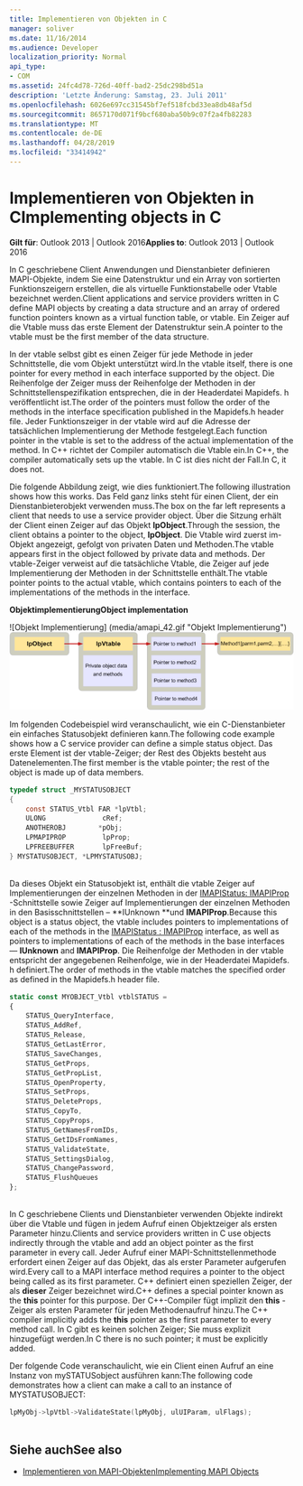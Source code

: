```yaml
---
title: Implementieren von Objekten in C
manager: soliver
ms.date: 11/16/2014
ms.audience: Developer
localization_priority: Normal
api_type:
- COM
ms.assetid: 24fc4d78-726d-40ff-bad2-25dc298bd51a
description: 'Letzte Änderung: Samstag, 23. Juli 2011'
ms.openlocfilehash: 6026e697cc31545bf7ef518fcbd33ea8db48af5d
ms.sourcegitcommit: 8657170d071f9bcf680aba50b9c07f2a4fb82283
ms.translationtype: MT
ms.contentlocale: de-DE
ms.lasthandoff: 04/28/2019
ms.locfileid: "33414942"
---
```

# <a name="implementing-objects-in-c"></a><span data-ttu-id="98f60-103">Implementieren von Objekten in C</span><span class="sxs-lookup"><span data-stu-id="98f60-103">Implementing objects in C</span></span>

<span data-ttu-id="98f60-104">**Gilt für**: Outlook 2013 | Outlook 2016</span><span class="sxs-lookup"><span data-stu-id="98f60-104">**Applies to**: Outlook 2013 | Outlook 2016</span></span> 
  
<span data-ttu-id="98f60-105">In C geschriebene Client Anwendungen und Dienstanbieter definieren MAPI-Objekte, indem Sie eine Datenstruktur und ein Array von sortierten Funktionszeigern erstellen, die als virtuelle Funktionstabelle oder Vtable bezeichnet werden.</span><span class="sxs-lookup"><span data-stu-id="98f60-105">Client applications and service providers written in C define MAPI objects by creating a data structure and an array of ordered function pointers known as a virtual function table, or vtable.</span></span> <span data-ttu-id="98f60-106">Ein Zeiger auf die Vtable muss das erste Element der Datenstruktur sein.</span><span class="sxs-lookup"><span data-stu-id="98f60-106">A pointer to the vtable must be the first member of the data structure.</span></span>
  
<span data-ttu-id="98f60-107">In der vtable selbst gibt es einen Zeiger für jede Methode in jeder Schnittstelle, die vom Objekt unterstützt wird.</span><span class="sxs-lookup"><span data-stu-id="98f60-107">In the vtable itself, there is one pointer for every method in each interface supported by the object.</span></span> <span data-ttu-id="98f60-108">Die Reihenfolge der Zeiger muss der Reihenfolge der Methoden in der Schnittstellenspezifikation entsprechen, die in der Headerdatei Mapidefs. h veröffentlicht ist.</span><span class="sxs-lookup"><span data-stu-id="98f60-108">The order of the pointers must follow the order of the methods in the interface specification published in the Mapidefs.h header file.</span></span> <span data-ttu-id="98f60-109">Jeder Funktionszeiger in der vtable wird auf die Adresse der tatsächlichen Implementierung der Methode festgelegt.</span><span class="sxs-lookup"><span data-stu-id="98f60-109">Each function pointer in the vtable is set to the address of the actual implementation of the method.</span></span> <span data-ttu-id="98f60-110">In C++ richtet der Compiler automatisch die Vtable ein.</span><span class="sxs-lookup"><span data-stu-id="98f60-110">In C++, the compiler automatically sets up the vtable.</span></span> <span data-ttu-id="98f60-111">In C ist dies nicht der Fall.</span><span class="sxs-lookup"><span data-stu-id="98f60-111">In C, it does not.</span></span> 
  
<span data-ttu-id="98f60-112">Die folgende Abbildung zeigt, wie dies funktioniert.</span><span class="sxs-lookup"><span data-stu-id="98f60-112">The following illustration shows how this works.</span></span> <span data-ttu-id="98f60-113">Das Feld ganz links steht für einen Client, der ein Dienstanbieterobjekt verwenden muss.</span><span class="sxs-lookup"><span data-stu-id="98f60-113">The box on the far left represents a client that needs to use a service provider object.</span></span> <span data-ttu-id="98f60-114">Über die Sitzung erhält der Client einen Zeiger auf das Objekt **lpObject**.</span><span class="sxs-lookup"><span data-stu-id="98f60-114">Through the session, the client obtains a pointer to the object, **lpObject**.</span></span> <span data-ttu-id="98f60-115">Die Vtable wird zuerst im-Objekt angezeigt, gefolgt von privaten Daten und Methoden.</span><span class="sxs-lookup"><span data-stu-id="98f60-115">The vtable appears first in the object followed by private data and methods.</span></span> <span data-ttu-id="98f60-116">Der vtable-Zeiger verweist auf die tatsächliche Vtable, die Zeiger auf jede Implementierung der Methoden in der Schnittstelle enthält.</span><span class="sxs-lookup"><span data-stu-id="98f60-116">The vtable pointer points to the actual vtable, which contains pointers to each of the implementations of the methods in the interface.</span></span> 
  
<span data-ttu-id="98f60-117">**Objektimplementierung**</span><span class="sxs-lookup"><span data-stu-id="98f60-117">**Object implementation**</span></span>
  
<span data-ttu-id="98f60-118">![Objekt Implementierung] (media/amapi_42.gif "Objekt Implementierung")</span><span class="sxs-lookup"><span data-stu-id="98f60-118">![Object implementation](media/amapi_42.gif "Object implementation")</span></span>
  
<span data-ttu-id="98f60-119">Im folgenden Codebeispiel wird veranschaulicht, wie ein C-Dienstanbieter ein einfaches Statusobjekt definieren kann.</span><span class="sxs-lookup"><span data-stu-id="98f60-119">The following code example shows how a C service provider can define a simple status object.</span></span> <span data-ttu-id="98f60-120">Das erste Element ist der vtable-Zeiger; der Rest des Objekts besteht aus Datenelementen.</span><span class="sxs-lookup"><span data-stu-id="98f60-120">The first member is the vtable pointer; the rest of the object is made up of data members.</span></span> 
  
```C
typedef struct _MYSTATUSOBJECT
{
    const STATUS_Vtbl FAR *lpVtbl;
    ULONG              cRef;
    ANOTHEROBJ        *pObj;
    LPMAPIPROP         lpProp;
    LPFREEBUFFER       lpFreeBuf;
} MYSTATUSOBJECT, *LPMYSTATUSOBJ;
 
```

<span data-ttu-id="98f60-121">Da dieses Objekt ein Statusobjekt ist, enthält die vtable Zeiger auf Implementierungen der einzelnen Methoden in der [IMAPIStatus: IMAPIProp](imapistatusimapiprop.md) -Schnittstelle sowie Zeiger auf Implementierungen der einzelnen Methoden in den Basisschnittstellen – \*\*IUnknown \*\*und **IMAPIProp**.</span><span class="sxs-lookup"><span data-stu-id="98f60-121">Because this object is a status object, the vtable includes pointers to implementations of each of the methods in the [IMAPIStatus : IMAPIProp](imapistatusimapiprop.md) interface, as well as pointers to implementations of each of the methods in the base interfaces — **IUnknown** and **IMAPIProp**.</span></span> <span data-ttu-id="98f60-122">Die Reihenfolge der Methoden in der vtable entspricht der angegebenen Reihenfolge, wie in der Headerdatei Mapidefs. h definiert.</span><span class="sxs-lookup"><span data-stu-id="98f60-122">The order of methods in the vtable matches the specified order as defined in the Mapidefs.h header file.</span></span>
  
```js
static const MYOBJECT_Vtbl vtblSTATUS =
{
    STATUS_QueryInterface,
    STATUS_AddRef,
    STATUS_Release,
    STATUS_GetLastError,
    STATUS_SaveChanges,
    STATUS_GetProps,
    STATUS_GetPropList,
    STATUS_OpenProperty,
    STATUS_SetProps,
    STATUS_DeleteProps,
    STATUS_CopyTo,
    STATUS_CopyProps,
    STATUS_GetNamesFromIDs,
    STATUS_GetIDsFromNames,
    STATUS_ValidateState,
    STATUS_SettingsDialog,
    STATUS_ChangePassword,
    STATUS_FlushQueues
};
 
```

<span data-ttu-id="98f60-123">In C geschriebene Clients und Dienstanbieter verwenden Objekte indirekt über die Vtable und fügen in jedem Aufruf einen Objektzeiger als ersten Parameter hinzu.</span><span class="sxs-lookup"><span data-stu-id="98f60-123">Clients and service providers written in C use objects indirectly through the vtable and add an object pointer as the first parameter in every call.</span></span> <span data-ttu-id="98f60-124">Jeder Aufruf einer MAPI-Schnittstellenmethode erfordert einen Zeiger auf das Objekt, das als erster Parameter aufgerufen wird.</span><span class="sxs-lookup"><span data-stu-id="98f60-124">Every call to a MAPI interface method requires a pointer to the object being called as its first parameter.</span></span> <span data-ttu-id="98f60-125">C++ definiert einen speziellen Zeiger, der als **dieser** Zeiger bezeichnet wird.</span><span class="sxs-lookup"><span data-stu-id="98f60-125">C++ defines a special pointer known as the **this** pointer for this purpose.</span></span> <span data-ttu-id="98f60-126">Der C++-Compiler fügt implizit den **this** -Zeiger als ersten Parameter für jeden Methodenaufruf hinzu.</span><span class="sxs-lookup"><span data-stu-id="98f60-126">The C++ compiler implicitly adds the **this** pointer as the first parameter to every method call.</span></span> <span data-ttu-id="98f60-127">In C gibt es keinen solchen Zeiger; Sie muss explizit hinzugefügt werden.</span><span class="sxs-lookup"><span data-stu-id="98f60-127">In C there is no such pointer; it must be explicitly added.</span></span> 
  
<span data-ttu-id="98f60-128">Der folgende Code veranschaulicht, wie ein Client einen Aufruf an eine Instanz von mySTATUSobject ausführen kann:</span><span class="sxs-lookup"><span data-stu-id="98f60-128">The following code demonstrates how a client can make a call to an instance of MYSTATUSOBJECT:</span></span>
  
```C
lpMyObj->lpVtbl->ValidateState(lpMyObj, ulUIParam, ulFlags);
 
```

## <a name="see-also"></a><span data-ttu-id="98f60-129">Siehe auch</span><span class="sxs-lookup"><span data-stu-id="98f60-129">See also</span></span>

- [<span data-ttu-id="98f60-130">Implementieren von MAPI-Objekten</span><span class="sxs-lookup"><span data-stu-id="98f60-130">Implementing MAPI Objects</span></span>](implementing-mapi-objects.md)

